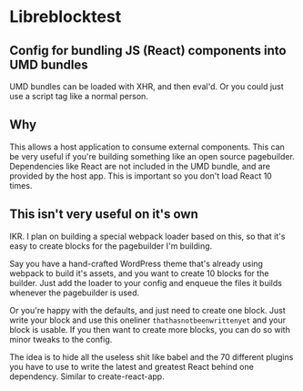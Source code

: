 # Libreblocktest
## Config for bundling JS (React) components into UMD bundles
UMD bundles can be loaded with XHR, and then eval'd. Or you could just use a script tag like a normal person.

## Why
This allows a host application to consume external components. This can be very useful if you're building something like an open source pagebuilder. Dependencies like React are not included in the UMD bundle, and are provided by the host app. This is important so you don't load React 10 times.

## This isn't very useful on it's own
IKR. I plan on building a special webpack loader based on this, so that it's easy to create blocks for the pagebuilder I'm building.

Say you have a hand-crafted WordPress theme that's already using webpack to build it's assets, and you want to create 10 blocks for the builder. Just add the loader to your config and enqueue the files it builds whenever the pagebuilder is used.

Or you're happy with the defaults, and just need to create one block. Just write your block and use this oneliner `thathasnotbeenwrittenyet` and your block is usable. If you then want to create more blocks, you can do so with minor tweaks to the config.

The idea is to hide all the useless shit like babel and the 70 different plugins you have to use to write the latest and greatest React behind one dependency. Similar to create-react-app.
